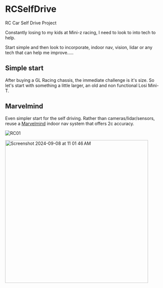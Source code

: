 # RCSelfDrive
RC Car Self Drive Project

Constantly losing to my kids at Mini-z racing, I need to look to into tech to help.

Start simple and then look to incorporate, indoor nav, vision, lidar or any tech that can help me improve.....

## Simple start

After buying a GL Racing chassis, the immediate challenge is it's size. So let's start with something a little larger, an old and non functional Losi Mini-T.


## Marvelmind

Even simpler start for the self driving. Rather than cameras/lidar/sensors, reuse a [Marvelmind](https://marvelmind.com) indoor nav system that offers 2c accuracy.

![RC01](https://github.com/user-attachments/assets/df5f8142-defb-466b-b6ad-215e0fa967e6)

<img width="461" alt="Screenshot 2024-09-08 at 11 01 46 AM" src="https://github.com/user-attachments/assets/0e6cf1e9-25eb-4e31-bbad-d1a77ffd4bf6">
